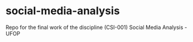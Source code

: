 # social-media-analysis
Repo for the final work of the discipline (CSI-001) Social Media Analysis - UFOP
